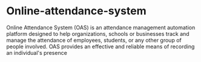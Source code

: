 # Online-attendance-system
Online Attendance System (OAS) is an attendance management automation platform designed to help organizations, schools or businesses track and manage the attendance of employees, students, or any other group of people involved. OAS provides an effective and reliable means of recording an individual's presence
